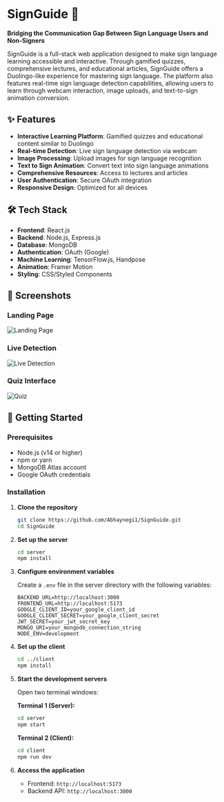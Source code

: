 # SignGuide 🤟

**Bridging the Communication Gap Between Sign Language Users and Non-Signers**

SignGuide is a full-stack web application designed to make sign language learning accessible and interactive. Through gamified quizzes, comprehensive lectures, and educational articles, SignGuide offers a Duolingo-like experience for mastering sign language. The platform also features real-time sign language detection capabilities, allowing users to learn through webcam interaction, image uploads, and text-to-sign animation conversion.

## ✨ Features

- **Interactive Learning Platform**: Gamified quizzes and educational content similar to Duolingo
- **Real-time Detection**: Live sign language detection via webcam
- **Image Processing**: Upload images for sign language recognition
- **Text to Sign Animation**: Convert text into sign language animations
- **Comprehensive Resources**: Access to lectures and articles
- **User Authentication**: Secure OAuth integration
- **Responsive Design**: Optimized for all devices

## 🛠️ Tech Stack

- **Frontend**: React.js
- **Backend**: Node.js, Express.js
- **Database**: MongoDB
- **Authentication**: OAuth (Google)
- **Machine Learning**: TensorFlow.js, Handpose
- **Animation**: Framer Motion
- **Styling**: CSS/Styled Components

## 📸 Screenshots

### Landing Page
![Landing Page](SignGuide/client/public/ScreenShots/LandingPage.png)

### Live Detection
![Live Detection](SignGuide/client/public/ScreenShots/LiveDetect.png)

### Quiz Interface
![Quiz](SignGuide/client/public/ScreenShots/quiz.png)

## 🚀 Getting Started

### Prerequisites

- Node.js (v14 or higher)
- npm or yarn
- MongoDB Atlas account
- Google OAuth credentials

### Installation

1. **Clone the repository**
   ```bash
   git clone https://github.com/Abhaynegi1/SignGuide.git
   cd SignGuide
   ```

2. **Set up the server**
   ```bash
   cd server
   npm install
   ```

3. **Configure environment variables**
   
   Create a `.env` file in the server directory with the following variables:
   ```env
   BACKEND_URL=http://localhost:3000
   FRONTEND_URL=http://localhost:5173
   GOOGLE_CLIENT_ID=your_google_client_id
   GOOGLE_CLIENT_SECRET=your_google_client_secret
   JWT_SECRET=your_jwt_secret_key
   MONGO_URI=your_mongodb_connection_string
   NODE_ENV=development
   ```

4. **Set up the client**
   ```bash
   cd ../client
   npm install
   ```

5. **Start the development servers**
   
   Open two terminal windows:
   
   **Terminal 1 (Server):**
   ```bash
   cd server
   npm start
   ```
   
   **Terminal 2 (Client):**
   ```bash
   cd client
   npm run dev
   ```

6. **Access the application**
   - Frontend: `http://localhost:5173`
   - Backend API: `http://localhost:3000`

